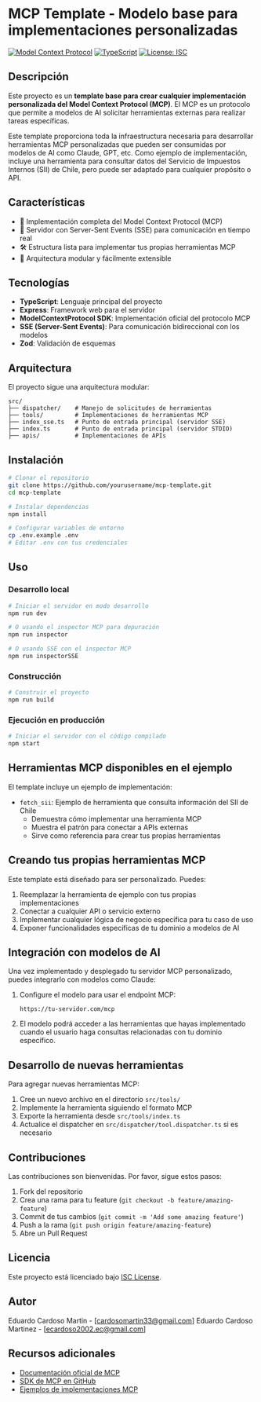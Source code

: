 # MCP Template - Modelo base para implementaciones personalizadas

[![Model Context Protocol](https://img.shields.io/badge/MCP-1.0.0-blue.svg)](https://modelcontextprotocol.ai/)
[![TypeScript](https://img.shields.io/badge/TypeScript-5.x-blue.svg)](https://www.typescriptlang.org/)
[![License: ISC](https://img.shields.io/badge/License-ISC-green.svg)](https://opensource.org/licenses/ISC)

## Descripción

Este proyecto es un **template base para crear cualquier implementación personalizada del Model Context Protocol (MCP)**. El MCP es un protocolo que permite a modelos de AI solicitar herramientas externas para realizar tareas específicas.

Este template proporciona toda la infraestructura necesaria para desarrollar herramientas MCP personalizadas que pueden ser consumidas por modelos de AI como Claude, GPT, etc. Como ejemplo de implementación, incluye una herramienta para consultar datos del Servicio de Impuestos Internos (SII) de Chile, pero puede ser adaptado para cualquier propósito o API.

## Características

- 🔄 Implementación completa del Model Context Protocol (MCP)
- 🔌 Servidor con Server-Sent Events (SSE) para comunicación en tiempo real
- 🛠️ Estructura lista para implementar tus propias herramientas MCP
- 🔧 Arquitectura modular y fácilmente extensible

## Tecnologías

- **TypeScript**: Lenguaje principal del proyecto
- **Express**: Framework web para el servidor
- **ModelContextProtocol SDK**: Implementación oficial del protocolo MCP
- **SSE (Server-Sent Events)**: Para comunicación bidireccional con los modelos
- **Zod**: Validación de esquemas


## Arquitectura

El proyecto sigue una arquitectura modular:

```
src/
├── dispatcher/    # Manejo de solicitudes de herramientas
├── tools/         # Implementaciones de herramientas MCP
├── index_sse.ts   # Punto de entrada principal (servidor SSE)
├── index.ts       # Punto de entrada principal (servidor STDIO)
├── apis/          # Implementaciones de APIs

```

## Instalación

```bash
# Clonar el repositorio
git clone https://github.com/yourusername/mcp-template.git
cd mcp-template

# Instalar dependencias
npm install

# Configurar variables de entorno
cp .env.example .env
# Editar .env con tus credenciales
```

## Uso

### Desarrollo local

```bash
# Iniciar el servidor en modo desarrollo
npm run dev

# O usando el inspector MCP para depuración
npm run inspector

# O usando SSE con el inspector MCP
npm run inspectorSSE
```

### Construcción

```bash
# Construir el proyecto
npm run build
```

### Ejecución en producción

```bash
# Iniciar el servidor con el código compilado
npm start
```

## Herramientas MCP disponibles en el ejemplo

El template incluye un ejemplo de implementación:

- `fetch_sii`: Ejemplo de herramienta que consulta información del SII de Chile
  - Demuestra cómo implementar una herramienta MCP
  - Muestra el patrón para conectar a APIs externas
  - Sirve como referencia para crear tus propias herramientas

## Creando tus propias herramientas MCP

Este template está diseñado para ser personalizado. Puedes:

1. Reemplazar la herramienta de ejemplo con tus propias implementaciones
2. Conectar a cualquier API o servicio externo
3. Implementar cualquier lógica de negocio específica para tu caso de uso
4. Exponer funcionalidades específicas de tu dominio a modelos de AI

## Integración con modelos de AI

Una vez implementado y desplegado tu servidor MCP personalizado, puedes integrarlo con modelos como Claude:

1. Configure el modelo para usar el endpoint MCP:
   ```
   https://tu-servidor.com/mcp
   ```

2. El modelo podrá acceder a las herramientas que hayas implementado cuando el usuario haga consultas relacionadas con tu dominio específico.

## Desarrollo de nuevas herramientas

Para agregar nuevas herramientas MCP:

1. Cree un nuevo archivo en el directorio `src/tools/`
2. Implemente la herramienta siguiendo el formato MCP
3. Exporte la herramienta desde `src/tools/index.ts`
4. Actualice el dispatcher en `src/dispatcher/tool.dispatcher.ts` si es necesario

## Contribuciones

Las contribuciones son bienvenidas. Por favor, sigue estos pasos:

1. Fork del repositorio
2. Crea una rama para tu feature (`git checkout -b feature/amazing-feature`)
3. Commit de tus cambios (`git commit -m 'Add some amazing feature'`)
4. Push a la rama (`git push origin feature/amazing-feature`)
5. Abre un Pull Request

## Licencia

Este proyecto está licenciado bajo [ISC License](https://opensource.org/licenses/ISC).

## Autor

Eduardo Cardoso Martin - [cardosomartin33@gmail.com]
Eduardo Cardoso Martinez - [ecardoso2002.ec@gmail.com]

## Recursos adicionales

- [Documentación oficial de MCP](https://modelcontextprotocol.ai/)
- [SDK de MCP en GitHub](https://github.com/model-context-protocol/sdk)
- [Ejemplos de implementaciones MCP](https://github.com/model-context-protocol/examples)
